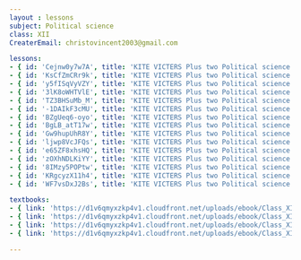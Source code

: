 ```yaml
--- 
layout : lessons 
subject: Political science
class: XII
CreaterEmail: christovincent2003@gmail.com

lessons:
- { id: 'Cejnw0y7w7A', title: 'KITE VICTERS Plus two Political science Class 01 (First Bell-ഫസ്റ്റ് ബെല്‍)' }
- { id: 'KsCfZmCRr9k', title: 'KITE VICTERS Plus two Political science Class 02 (First Bell-ഫസ്റ്റ് ബെല്‍)' }
- { id: 'y5fISqVyVZY', title: 'KITE VICTERS Plus two Political science Class 03 (First Bell-ഫസ്റ്റ് ബെല്‍)' }
- { id: '3lK8oWHTVlE', title: 'KITE VICTERS Plus two Political science Class 04 (First Bell-ഫസ്റ്റ് ബെല്‍)' }
- { id: 'TZ3BHSuMb_M', title: 'KITE VICTERS Plus two Political science Class 05 (First Bell-ഫസ്റ്റ് ബെല്‍)' }
- { id: '-1DAIkF3cMU', title: 'KITE VICTERS Plus two Political science Class 06 (First Bell-ഫസ്റ്റ് ബെല്‍)' }
- { id: 'BZgUeq6-oyo', title: 'KITE VICTERS Plus two Political science Class 07 (First Bell-ഫസ്റ്റ് ബെല്‍)' }
- { id: 'BgLB_atT17w', title: 'KITE VICTERS Plus two Political science Class 08 (First Bell-ഫസ്റ്റ് ബെല്‍)' }
- { id: 'Gw9hupUhR8Y', title: 'KITE VICTERS Plus two Political science Class 09 (First Bell-ഫസ്റ്റ് ബെല്‍)' }
- { id: 'ljwp8VcJFQs', title: 'KITE VICTERS Plus two Political science Class 10 (First Bell-ഫസ്റ്റ് ബെല്‍)' }
- { id: 'e65ZF8xhsHQ', title: 'KITE VICTERS Plus two Political science Class 11 (First Bell-ഫസ്റ്റ് ബെല്‍)' }
- { id: 'zOXhNDLKiYY', title: 'KITE VICTERS Plus two Political science Class 12 (First Bell-ഫസ്റ്റ് ബെല്‍)' }
- { id: '8IMzy5POPtw', title: 'KITE VICTERS Plus two Political science Class 13 (First Bell-ഫസ്റ്റ് ബെല്‍)' }
- { id: 'KRgcyzX11h4', title: 'KITE VICTERS Plus two Political science Class 14 (First Bell-ഫസ്റ്റ് ബെല്‍)' }
- { id: 'WF7vsDxJ2Bs', title: 'KITE VICTERS Plus two Political science Class 15 (First Bell-ഫസ്റ്റ് ബെല്‍)' }

textbooks:
- { link: 'https://d1v6qmyxzkp4v1.cloudfront.net/uploads/ebook/Class_XII/PoliticalScience/PoliticalScience_india.pdf', title: 'Political Science Part -1' , medium: 'English' }
- { link: 'https://d1v6qmyxzkp4v1.cloudfront.net/uploads/ebook/Class_XII/PoliticalScience/PoliticalScience_world.pdf', title: 'Political Science Part -2' , medium: 'English' }
- { link: 'https://d1v6qmyxzkp4v1.cloudfront.net/uploads/ebook/Class_XII/MAL_MED/Political%20Science-Contemporary%20World%20Politics.pdf', title: 'Political Science Part -1' , medium: 'Malayalam' }
- { link: 'https://d1v6qmyxzkp4v1.cloudfront.net/uploads/ebook/Class_XII/MAL_MED/Political%20Science-Politics%20in%20Indian%20Since%20Independence.pdf', title: 'Political Science Part -2' , medium: 'Malayalam' }

---
```

